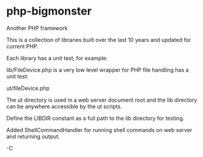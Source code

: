 php-bigmonster
==============

Another PHP framework

This is a collection of libraries built over the last 10 years and updated for current PHP.

Each library has a unit test, for example:

lib/FileDevice.php is a very low level wrapper for PHP file handling has a unit test:

ut/fileDevice.php

The ut directory is used in a web server document root and the lib directory can be anywhere accessible by
the ut scripts.

Define the LIBDIR constant as a full path to the lib directory for testing.

Added ShellCommandHandler for running shell commands on web server and returning output.

-C
